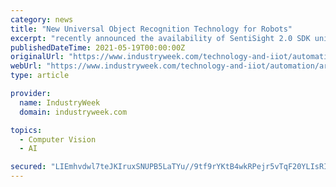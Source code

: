 ```yaml
---
category: news
title: "New Universal Object Recognition Technology for Robots"
excerpt: "recently announced the availability of SentiSight 2.0 SDK universal object recognition technology for the development of robotics, artificial intelligence and computer-based vision applications. The SentiSight 2.0 algorithm provides enhanced 2D and 3D ..."
publishedDateTime: 2021-05-19T00:00:00Z
originalUrl: "https://www.industryweek.com/technology-and-iiot/automation/article/21944115/new-universal-object-recognition-technology-for-robots"
webUrl: "https://www.industryweek.com/technology-and-iiot/automation/article/21944115/new-universal-object-recognition-technology-for-robots"
type: article

provider:
  name: IndustryWeek
  domain: industryweek.com

topics:
  - Computer Vision
  - AI

secured: "LIEmhvdwl7teJKIruxSNUPB5LaTYu//9tf9rYKtB4wkRPejr5vTqF20YLIsRIqT8RfqsfU6G3f0Y8eUkRGRGqT60g0aZPh3+MTn3zZlNKZhChOd5NccbzqAhmlXWI7EUzZXrtFe2HeQydeLKDhuLacjTLBg3FUyThLoQguu1yDUl6uJqwZ16YCW4GPFRuHsYkwVVZUSJNmQzPMcZ0xQbmel8K/sHy64JhXJ/NYP/7xvF0ocdmIDc2BEL9NRMgr9G8JyWpbXkLrLyUjwhIpaoNo3jiu+KR8UoXnPDnICmnAUTy9FBQ/6hZE3P+lc5VO8kSwDCxg37iTOJiuUr3/HG+8pDxEvnVhGT61D7aKuBPZ8=;DQKTttZqajSWzu9bGsXT9g=="
---
```


